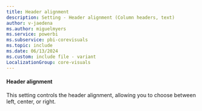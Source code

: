 ```yaml
---
title: Header alignment
description: Setting - Header alignment (Column headers, text)
author: v-jaedena
ms.author: miguelmyers
ms.service: powerbi
ms.subservice: pbi-corevisuals
ms.topic: include
ms.date: 06/13/2024
ms.custom: include file - variant
LocalizationGroup: core-visuals
---
```

#### Header alignment

This setting controls the header alignment, allowing you to choose between left, center, or right.
